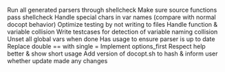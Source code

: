 Run all generated parsers through shellcheck
Make sure source functions pass shellcheck
Handle special chars in var names (compare with normal docopt behavior)
Optimize testing by not writing to files
Handle function & variable collision
Write testcases for detection of variable naming collision
Unset all global vars when done
Has usage to ensure parser is up to date
Replace double == with single =
Implement options_first
Respect help better & show short usage
Add version of docopt.sh to hash & inform user whether update made any changes
